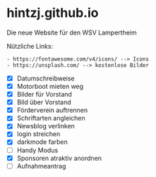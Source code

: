 # hintzj.github.io
Die neue Website für den WSV Lampertheim

Nützliche Links:

    - https://fontawesome.com/v4/icons/ --> Icons
    - https://unsplash.com/ --> kostenlose Bilder

- [x] Datumschreibweise
- [x] Motorboot mieten weg
- [x] Bilder für Vorstand
- [x] Bild über Vorstand
- [x] Förderverein auftrennen
- [x] Schriftarten angleichen
- [x] Newsblog verlinken
- [x] login streichen
- [x] darkmode farben
- [ ] Handy Modus
- [x] Sponsoren atraktiv anordnen
- [ ] Aufnahmeantrag
